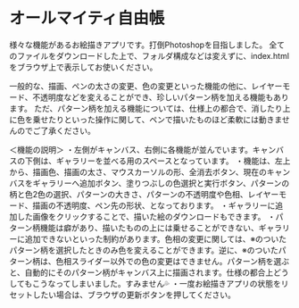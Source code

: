 # オールマイティ自由帳

様々な機能があるお絵描きアプリです。打倒Photoshopを目指しました。
全てのファイルをダウンロードした上で、フォルダ構成などは変えずに、index.htmlをブラウザ上で表示してお使いください。

一般的な、描画、ペンの太さの変更、色の変更といった機能の他に、レイヤーモード、不透明度などを変えることができ、珍しいパターン柄を加える機能もあります。
ただ、パターン柄を加える機能については、仕様上の都合で、消したり上に色を乗せたりといった操作に関して、ペンで描いたものほど柔軟には動きませんのでご了承ください。

＜機能の説明＞
・左側がキャンバス、右側に各機能が並んでいます。キャンバスの下側は、ギャラリーを並べる用のスペースとなっています。
・機能は、左上から、描画色、描画の太さ、マウスカーソルの形、全消去ボタン、現在のキャンバスをギャラリーへ追加ボタン、塗りつぶしの色選択と実行ボタン、パターンの柄と色2色の選択、パターンの大きさ、パターンの不透明度や色相、レイヤーモード、描画の不透明度、ペン先の形状、となっております。
・ギャラリーに追加した画像をクリックすることで、描いた絵のダウンロードもできます。
・パターン柄機能は癖があり、描いたものの上には乗せることができない、ギャラリーに追加できないといった制約があります。色相の変更に関しては、※のついたパターン柄を選択したときのみ色を変えることができます。逆に、※のついたパターン柄は、色相スライダー以外での色の変更はできません。パターン柄を選ぶと、自動的にそのパターン柄がキャンバス上に描画されます。仕様の都合上どうしてもこうなってしまいました。すみません💦
・一度お絵描きアプリの状態をリセットしたい場合は、ブラウザの更新ボタンを押してください。
